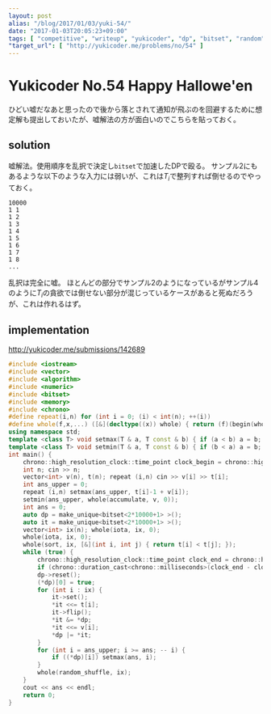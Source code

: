 ```yaml
---
layout: post
alias: "/blog/2017/01/03/yuki-54/"
date: "2017-01-03T20:05:23+09:00"
tags: [ "competitive", "writeup", "yukicoder", "dp", "bitset", "random", "lie" ]
"target_url": [ "http://yukicoder.me/problems/no/54" ]
---
```


# Yukicoder No.54 Happy Hallowe'en

ひどい嘘だなあと思ったので後から落とされて通知が飛ぶのを回避するために想定解も提出しておいたが、嘘解法の方が面白いのでこちらを貼っておく。

## solution

嘘解法。使用順序を乱択で決定し`bitset`で加速したDPで殴る。
サンプル$2$にもあるような以下のような入力には弱いが、これは$T_i$で整列すれば倒せるのでやっておく。

```
10000
1 1
1 2
1 3
1 4
1 5
1 6
1 7
1 8
...
```

乱択は完全に嘘。
ほとんどの部分でサンプル$2$のようになっているがサンプル$4$のように$T_i$の貪欲では倒せない部分が混じっているケースがあると死ぬだろうが、これは作れるはず。

## implementation

<http://yukicoder.me/submissions/142689>

``` c++
#include <iostream>
#include <vector>
#include <algorithm>
#include <numeric>
#include <bitset>
#include <memory>
#include <chrono>
#define repeat(i,n) for (int i = 0; (i) < int(n); ++(i))
#define whole(f,x,...) ([&](decltype((x)) whole) { return (f)(begin(whole), end(whole), ## __VA_ARGS__); })(x)
using namespace std;
template <class T> void setmax(T & a, T const & b) { if (a < b) a = b; }
template <class T> void setmin(T & a, T const & b) { if (b < a) a = b; }
int main() {
    chrono::high_resolution_clock::time_point clock_begin = chrono::high_resolution_clock::now();
    int n; cin >> n;
    vector<int> v(n), t(n); repeat (i,n) cin >> v[i] >> t[i];
    int ans_upper = 0;
    repeat (i,n) setmax(ans_upper, t[i]-1 + v[i]);
    setmin(ans_upper, whole(accumulate, v, 0));
    int ans = 0;
    auto dp = make_unique<bitset<2*10000+1> >();
    auto it = make_unique<bitset<2*10000+1> >();
    vector<int> ix(n); whole(iota, ix, 0);
    whole(iota, ix, 0);
    whole(sort, ix, [&](int i, int j) { return t[i] < t[j]; });
    while (true) {
        chrono::high_resolution_clock::time_point clock_end = chrono::high_resolution_clock::now();
        if (chrono::duration_cast<chrono::milliseconds>(clock_end - clock_begin).count() >= 4900) break;
        dp->reset();
        (*dp)[0] = true;
        for (int i : ix) {
            it->set();
            *it <<= t[i];
            it->flip();
            *it &= *dp;
            *it <<= v[i];
            *dp |= *it;
        }
        for (int i = ans_upper; i >= ans; -- i) {
            if ((*dp)[i]) setmax(ans, i);
        }
        whole(random_shuffle, ix);
    }
    cout << ans << endl;
    return 0;
}
```
